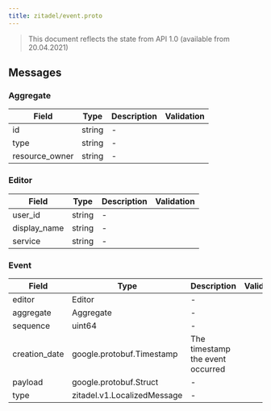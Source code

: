 ```yaml
---
title: zitadel/event.proto
---
```

> This document reflects the state from API 1.0 (available from 20.04.2021)




## Messages


### Aggregate



| Field | Type | Description | Validation |
| ----- | ---- | ----------- | ----------- |
| id |  string | - |  |
| type |  string | - |  |
| resource_owner |  string | - |  |




### Editor



| Field | Type | Description | Validation |
| ----- | ---- | ----------- | ----------- |
| user_id |  string | - |  |
| display_name |  string | - |  |
| service |  string | - |  |




### Event



| Field | Type | Description | Validation |
| ----- | ---- | ----------- | ----------- |
| editor |  Editor | - |  |
| aggregate |  Aggregate | - |  |
| sequence |  uint64 | - |  |
| creation_date |  google.protobuf.Timestamp | The timestamp the event occurred |  |
| payload |  google.protobuf.Struct | - |  |
| type |  zitadel.v1.LocalizedMessage | - |  |






